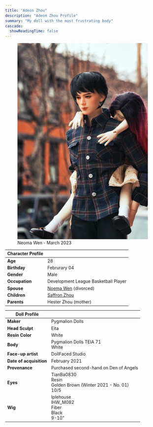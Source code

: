 ```yaml
---
title: "Adeon Zhou"
description: "Adeon Zhou Profile"
summary: "My doll with the most frustrating body"
cascade:
  showReadingTime: false
---
```

<figure><img src="adeon-carrying-saffron.png" alt="A doll posing holding a white straw Hat" width="500"><figcaption>Neoma Wen - March 2023</figcaption></figure> 

| Character Profile | |
| ----- | ---|
| **Age** | 28 |
| **Birthday** | Februrary 04 |
| **Gender** | Male |
| **Occupation** | Development League Basketball Player |
| **Spouse** | [Noema Wen](../neoma/) (divorced) |
| **Children** | [Saffron Zhou](../saffron/) |
| **Parents** | Hester Zhou (mother) |

| Doll Profile | |
| ----- | ---|
| **Maker** | Pygmalion Dolls |
| **Head Sculpt** | Eita |
| **Resin Color** | White |
| **Body** | Pygmalion Dolls TEIA 71<br> White |
| **Face-up artist** | DollFaced Studio |
| **Date of acquisition** | February 2021 |
| **Provenance** | Purchased second-hand on Den of Angels |
| **Eyes** | TianBa0830 <br> Resin <br> Golden Brown (Winter 2021 - No. 01) <br> 10/5 |
| **Wig** | Iplehouse <br> IHW_M082 <br> Fiber <br> Black <br> 9-10" |